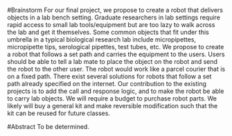 #Brainstorm
For our final project, we propose to create a robot that delivers objects in a lab bench setting. Graduate researchers in lab settings require rapid access to small lab tools/equipment but are too lazy to walk across the lab and get it themselves. Some common objects that fit under this umbrella in a typical biological research lab include micropipettes, micropipette tips, serological pipettes, test tubes, etc. We propose to create a robot that follows a set path and carries the equipment to the users. Users should be able to tell a lab mate to place the object on the robot and send the robot to the other user. The robot would work like a parcel courier that is on a fixed path. There exist several solutions for robots that follow a set path already specified on the internet. Our contribution to the existing projects is to add the call and response logic, and to make the robot be able to carry lab objects. We will require a budget to purchase robot parts. We likely will buy a general kit and make reversible modification such that the kit can be reused for future classes.

#Abstract
To be determined.
